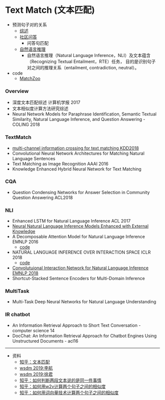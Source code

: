 # Text Match (文本匹配)
- 预测句子对的关系
    - [综述](###overview)
    - [社区问答](###cqa)
        - 问答句匹配
    - [自然语言推理](###nli)
        - 自然语言推理（Natural Language Inference，NLI）及文本蕴含（Recognizing Textual Entailment，RTE）任务，
    目的是识别句子对之间的推理关系（entailment, contradiction, neutral）。
- code
    - [MatchZoo](https://github.com/NTMC-Community/MatchZoo)
### Overview
- 深度文本匹配综述 计算机学报 2017
- 文本相似度计算方法研究综述
- Neural Network Models for Paraphrase Identification, Semantic Textual Similarity, Natural Language Inference, and Question Answering - COLING 2018

### TextMatch
- [multi-channel information crossing for text matching KDD2018](MultiChannelInformationCrossingforTextMatching.md)
- Convolutional Neural Network Architectures for Matching Natural Language Sentences
- Text Matching as Image Recognition AAAI 2016
- Knowledge Enhanced Hybrid Neural Network for Text Matching
### CQA
- Question Condensing Networks for Answer Selection in Community Question Answering ACL2018

### NLI
- Enhanced LSTM for Natural Language Inference  ACL 2017
- [Neural Natural Language Inference Models Enhanced with External Knowledge](NeuralNaturalLanguageInferenceModelsEnhancedwithExternalKnowledge.md)
- A Decomposable Attention Model for Natural Language Inference EMNLP 2016
    - [code](https://www.kaggle.com/lamdang/dl-models/code)
- NATURAL LANGUAGE INFERENCE OVER INTERACTION SPACE ICLR 2018
    - [code](https://github.com/YerevaNN/DIIN-in-Keras)
- [Convolutuional Interaction Network for Natural Language Inference EMNLP 2018](TextMatch/ConvolutuionalInteractionNetworkforNaturalLanguageInference.md)
- Shortcut-Stacked Sentence Encoders for Multi-Domain Inference

### MultiTask
- Multi-Task Deep Neural Networks for Natural Language Understanding

### IR chatbot
- An Information Retrieval Approach to Short Text Conversation -computer science 14
- DocChat: An Information Retrieval Approach for Chatbot Engines Using Unstructured Documents - acl16


---------------------
- 资料
    - [知乎：文本匹配](https://zhuanlan.zhihu.com/p/87384188)
    - [wsdm 2019:李航](https://mp.weixin.qq.com/s/jeK1iHfFkSKuIB4xc3mzwA)
    - [wsdm 2019:徐君](https://mp.weixin.qq.com/s/4k106lCBns-iEg3gy5mcbg)
    - [知乎：如何判断两段文本说的是同一件事情](https://www.zhihu.com/question/56751077)
    - [知乎：如何用w2v计算两个句子之间的相似度](https://www.zhihu.com/question/29978268)
    - [知乎：如何用词向量技术计算两个句子之间的相似度](https://www.zhihu.com/question/33952003)